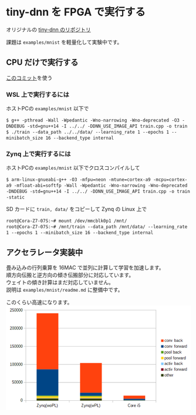 # tiny-dnn を FPGA で実行する

オリジナルの [tiny-dnn のリポジトリ](https://github.com/tiny-dnn/tiny-dnn)

課題は ```examples/mnist``` を軽量化して実験中です。

## CPU だけで実行する

[このコミット](https://github.com/tom01h/tiny-dnn/tree/fa7d77bf524b4604d6088ae5a944193f1c2464af)を使う

### WSL 上で実行するには
ホストPCの ```examples/mnist``` 以下で

```
$ g++ -pthread -Wall -Wpedantic -Wno-narrowing -Wno-deprecated -O3 -DNDEBUG -std=gnu++14 -I ../../ -DDNN_USE_IMAGE_API train.cpp -o train
$ ./train --data_path ../../data/ --learning_rate 1 --epochs 1 --minibatch_size 16 --backend_type internal
```

### Zynq 上で実行するには
ホストPCの ```examples/mnist``` 以下でクロスコンパイルして
```
$ arm-linux-gnueabi-g++ -O3 -mfpu=neon -mtune=cortex-a9 -mcpu=cortex-a9 -mfloat-abi=softfp -Wall -Wpedantic -Wno-narrowing -Wno-deprecated -DNDEBUG -std=gnu++14 -I ../../ -DDNN_USE_IMAGE_API train.cpp -o train -static
```

SD カードに ```train, data/``` をコピーして Zynq の Linux 上で
```
root@Cora-Z7-07S:~# mount /dev/mmcblk0p1 /mnt/
root@Cora-Z7-07S:~# /mnt/train --data_path /mnt/data/ --learning_rate 1 --epochs 1 --minibatch_size 16 --backend_type internal
```

## アクセラレータ実装中
畳み込みの行列乗算を 16MAC で並列に計算して学習を加速します。  
順方向伝搬と逆方向の傾き伝搬部分に対応しています。  
ウェイトの傾き計算はまだ対応していません。  
説明は ```examples/mnist/readme.md``` に整備中です。

このくらい高速になります。  
![](speed.png)